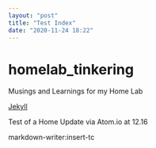 ```yaml
---
layout: "post"
title: "Test Index"
date: "2020-11-24 18:22"
---
```



# homelab_tinkering
Musings and Learnings for my Home Lab

[Jekyll][b0ccb3b8]

  [b0ccb3b8]: ./Jekyll.md "12345"

Test of a Home Update via Atom.io at 12.16


markdown-writer:insert-tc
